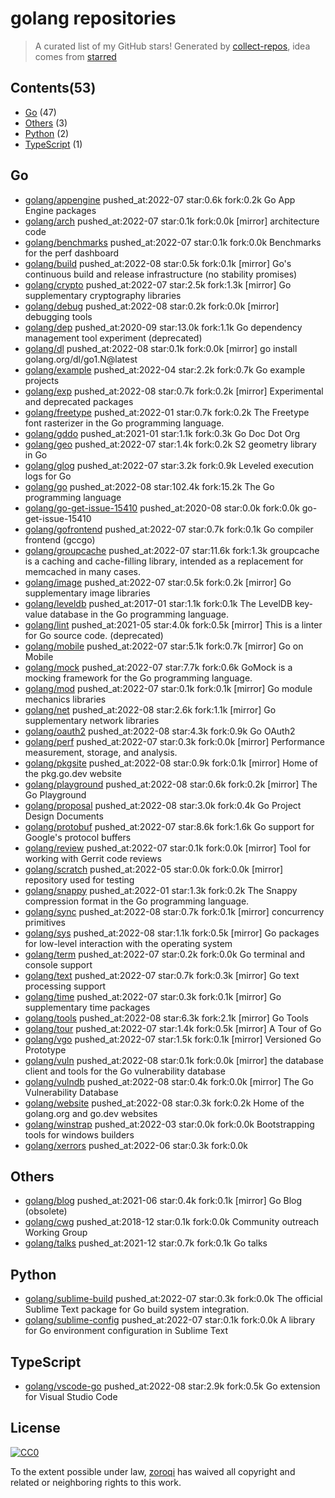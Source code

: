 # golang repositories


> A curated list of my GitHub stars!  Generated by [collect-repos](https://github.com/zoroqi/collect-repos), idea comes from [starred](https://github.com/maguowei/starred)  


## Contents(53)

- [Go](#go) (47)
- [Others](#others) (3)
- [Python](#python) (2)
- [TypeScript](#typescript) (1)

## Go

- [golang/appengine](https://github.com/golang/appengine) pushed_at:2022-07 star:0.6k fork:0.2k Go App Engine packages
- [golang/arch](https://github.com/golang/arch) pushed_at:2022-07 star:0.1k fork:0.0k [mirror] architecture code
- [golang/benchmarks](https://github.com/golang/benchmarks) pushed_at:2022-07 star:0.1k fork:0.0k Benchmarks for the perf dashboard
- [golang/build](https://github.com/golang/build) pushed_at:2022-08 star:0.5k fork:0.1k [mirror] Go's continuous build and release infrastructure (no stability promises)
- [golang/crypto](https://github.com/golang/crypto) pushed_at:2022-07 star:2.5k fork:1.3k [mirror] Go supplementary cryptography libraries
- [golang/debug](https://github.com/golang/debug) pushed_at:2022-08 star:0.2k fork:0.0k [mirror] debugging tools
- [golang/dep](https://github.com/golang/dep) pushed_at:2020-09 star:13.0k fork:1.1k Go dependency management tool experiment (deprecated)
- [golang/dl](https://github.com/golang/dl) pushed_at:2022-08 star:0.1k fork:0.0k [mirror] go install golang.org/dl/go1.N@latest
- [golang/example](https://github.com/golang/example) pushed_at:2022-04 star:2.2k fork:0.7k Go example projects
- [golang/exp](https://github.com/golang/exp) pushed_at:2022-08 star:0.7k fork:0.2k [mirror] Experimental and deprecated packages
- [golang/freetype](https://github.com/golang/freetype) pushed_at:2022-01 star:0.7k fork:0.2k The Freetype font rasterizer in the Go programming language.
- [golang/gddo](https://github.com/golang/gddo) pushed_at:2021-01 star:1.1k fork:0.3k Go Doc Dot Org
- [golang/geo](https://github.com/golang/geo) pushed_at:2022-07 star:1.4k fork:0.2k S2 geometry library in Go
- [golang/glog](https://github.com/golang/glog) pushed_at:2022-07 star:3.2k fork:0.9k Leveled execution logs for Go
- [golang/go](https://github.com/golang/go) pushed_at:2022-08 star:102.4k fork:15.2k The Go programming language
- [golang/go-get-issue-15410](https://github.com/golang/go-get-issue-15410) pushed_at:2020-08 star:0.0k fork:0.0k go-get-issue-15410
- [golang/gofrontend](https://github.com/golang/gofrontend) pushed_at:2022-07 star:0.7k fork:0.1k Go compiler frontend (gccgo)
- [golang/groupcache](https://github.com/golang/groupcache) pushed_at:2022-07 star:11.6k fork:1.3k groupcache is a caching and cache-filling library, intended as a replacement for memcached in many cases.
- [golang/image](https://github.com/golang/image) pushed_at:2022-07 star:0.5k fork:0.2k [mirror] Go supplementary image libraries
- [golang/leveldb](https://github.com/golang/leveldb) pushed_at:2017-01 star:1.1k fork:0.1k The LevelDB key-value database in the Go programming language.
- [golang/lint](https://github.com/golang/lint) pushed_at:2021-05 star:4.0k fork:0.5k [mirror] This is a linter for Go source code. (deprecated)
- [golang/mobile](https://github.com/golang/mobile) pushed_at:2022-07 star:5.1k fork:0.7k [mirror] Go on Mobile
- [golang/mock](https://github.com/golang/mock) pushed_at:2022-07 star:7.7k fork:0.6k GoMock is a mocking framework for the Go programming language.
- [golang/mod](https://github.com/golang/mod) pushed_at:2022-07 star:0.1k fork:0.1k [mirror] Go module mechanics libraries
- [golang/net](https://github.com/golang/net) pushed_at:2022-08 star:2.6k fork:1.1k [mirror] Go supplementary network libraries
- [golang/oauth2](https://github.com/golang/oauth2) pushed_at:2022-08 star:4.3k fork:0.9k Go OAuth2
- [golang/perf](https://github.com/golang/perf) pushed_at:2022-07 star:0.3k fork:0.0k [mirror] Performance measurement, storage, and analysis.
- [golang/pkgsite](https://github.com/golang/pkgsite) pushed_at:2022-08 star:0.9k fork:0.1k [mirror] Home of the pkg.go.dev website
- [golang/playground](https://github.com/golang/playground) pushed_at:2022-08 star:0.6k fork:0.2k [mirror] The Go Playground
- [golang/proposal](https://github.com/golang/proposal) pushed_at:2022-08 star:3.0k fork:0.4k Go Project Design Documents
- [golang/protobuf](https://github.com/golang/protobuf) pushed_at:2022-07 star:8.6k fork:1.6k Go support for Google's protocol buffers
- [golang/review](https://github.com/golang/review) pushed_at:2022-07 star:0.1k fork:0.0k [mirror] Tool for working with Gerrit code reviews
- [golang/scratch](https://github.com/golang/scratch) pushed_at:2022-05 star:0.0k fork:0.0k [mirror] repository used for testing
- [golang/snappy](https://github.com/golang/snappy) pushed_at:2022-01 star:1.3k fork:0.2k The Snappy compression format in the Go programming language.
- [golang/sync](https://github.com/golang/sync) pushed_at:2022-08 star:0.7k fork:0.1k [mirror] concurrency primitives
- [golang/sys](https://github.com/golang/sys) pushed_at:2022-08 star:1.1k fork:0.5k [mirror] Go packages for low-level interaction with the operating system
- [golang/term](https://github.com/golang/term) pushed_at:2022-07 star:0.2k fork:0.0k Go terminal and console support
- [golang/text](https://github.com/golang/text) pushed_at:2022-07 star:0.7k fork:0.3k [mirror] Go text processing support
- [golang/time](https://github.com/golang/time) pushed_at:2022-07 star:0.3k fork:0.1k [mirror] Go supplementary time packages
- [golang/tools](https://github.com/golang/tools) pushed_at:2022-08 star:6.3k fork:2.1k [mirror] Go Tools
- [golang/tour](https://github.com/golang/tour) pushed_at:2022-07 star:1.4k fork:0.5k [mirror] A Tour of Go
- [golang/vgo](https://github.com/golang/vgo) pushed_at:2022-07 star:1.5k fork:0.1k [mirror] Versioned Go Prototype
- [golang/vuln](https://github.com/golang/vuln) pushed_at:2022-08 star:0.1k fork:0.0k [mirror] the database client and tools for the Go vulnerability database
- [golang/vulndb](https://github.com/golang/vulndb) pushed_at:2022-08 star:0.4k fork:0.0k [mirror] The Go Vulnerability Database
- [golang/website](https://github.com/golang/website) pushed_at:2022-08 star:0.3k fork:0.2k Home of the golang.org and go.dev websites
- [golang/winstrap](https://github.com/golang/winstrap) pushed_at:2022-03 star:0.0k fork:0.0k Bootstrapping tools for windows builders
- [golang/xerrors](https://github.com/golang/xerrors) pushed_at:2022-06 star:0.3k fork:0.0k 

## Others

- [golang/blog](https://github.com/golang/blog) pushed_at:2021-06 star:0.4k fork:0.1k [mirror] Go Blog (obsolete)
- [golang/cwg](https://github.com/golang/cwg) pushed_at:2018-12 star:0.1k fork:0.0k Community outreach Working Group
- [golang/talks](https://github.com/golang/talks) pushed_at:2021-12 star:0.7k fork:0.1k Go talks

## Python

- [golang/sublime-build](https://github.com/golang/sublime-build) pushed_at:2022-07 star:0.3k fork:0.0k The official Sublime Text package for Go build system integration.
- [golang/sublime-config](https://github.com/golang/sublime-config) pushed_at:2022-07 star:0.1k fork:0.0k A library for Go environment configuration in Sublime Text

## TypeScript

- [golang/vscode-go](https://github.com/golang/vscode-go) pushed_at:2022-08 star:2.9k fork:0.5k Go extension for Visual Studio Code


## License

[![CC0](http://mirrors.creativecommons.org/presskit/buttons/88x31/svg/cc-zero.svg)](https://creativecommons.org/publicdomain/zero/1.0/)

To the extent possible under law, [zoroqi](https://github.com/zoroqi) has waived all copyright and related or neighboring rights to this work.
